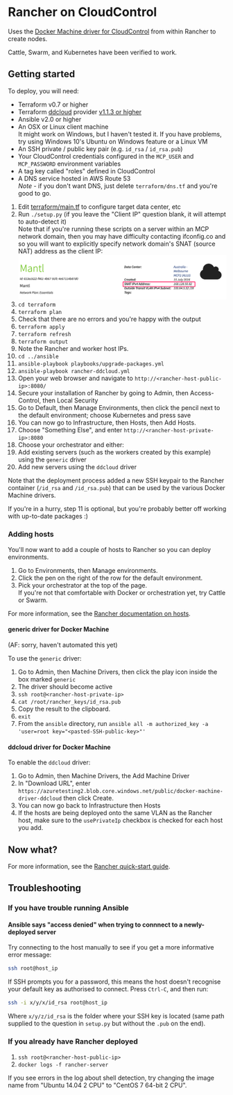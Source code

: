 # Rancher on CloudControl

Uses the [Docker Machine driver for CloudControl](https://github.com/DimensionDataResearch/docker-machine-driver-ddcloud) from within Rancher to create nodes.

Cattle, Swarm, and Kubernetes have been verified to work.

## Getting started

To deploy, you will need:

* Terraform v0.7 or higher
* Terraform [ddcloud](https://github.com/DimensionDataResearch/dd-cloud-compute-terraform) provider [v1.1.3 or higher](https://github.com/DimensionDataResearch/dd-cloud-compute-terraform/releases/)
* Ansible v2.0 or higher
* An OSX or Linux client machine  
It might work on Windows, but I haven't tested it. If you have problems, try using Windows 10's Ubuntu on Windows feature or a Linux VM
* An SSH private / public key pair (e.g. `id_rsa` / `id_rsa.pub`)
* Your CloudControl credentials configured in the `MCP_USER` and `MCP_PASSWORD` environment variables
* A tag key called "roles" defined in CloudControl
* A DNS service hosted in AWS Route 53   
*Note* - if you don't want DNS, just delete `terraform/dns.tf` and you're good to go. 

1. Edit [terraform/main.tf](terraform/main.tf) to configure target data center, etc
2. Run `./setup.py` (if you leave the "Client IP" question blank, it will attempt to auto-detect it)  
Note that if you're running these scripts on a server within an MCP network domain, then you may have difficulty contacting ifconfig.co and so you will want to explicitly specify network domain's SNAT (source NAT) address as the client IP:  
![S/NAT IP](docs/images/SNAT.png)
3. `cd terraform`
4. `terraform plan`
5. Check that there are no errors and you're happy with the output
6. `terraform apply`
7. `terraform refresh`
8. `terraform output`
9. Note the Rancher and worker host IPs.
10. `cd ../ansible`
11. `ansible-playbook playbooks/upgrade-packages.yml`
12. `ansible-playbook rancher-ddcloud.yml`
13. Open your web browser and navigate to `http://<rancher-host-public-ip>:8080/`
14. Secure your installation of Rancher by going to Admin, then Access-Control, then Local Security
15. Go to Default, then Manage Environments, then click the pencil next to the default environment; choose Kubernetes and press save
15. You can now go to Infrastructure, then Hosts, then Add Hosts.
16. Choose "Something Else", and enter `http://<rancher-host-private-ip>:8080`
17. Choose your orchestrator and either:
  1. Add existing servers (such as the workers created by this example) using the `generic` driver
  2. Add new servers using the `ddcloud` driver

Note that the deployment process added a new SSH keypair to the Rancher container (`/id_rsa` and `/id_rsa.pub`) that can be used by the various Docker Machine drivers.

If you're in a hurry, step 11 is optional, but you're probably better off working with up-to-date packages :)

### Adding hosts

You'll now want to add a couple of hosts to Rancher so you can deploy environments.

1. Go to Environments, then Manage environments.
2. Click the pen on the right of the row for the default environment.
3. Pick your orchestrator at the top of the page.  
If you're not that comfortable with Docker or orchestration yet, try Cattle or Swarm.

For more information, see the [Rancher documentation on hosts](http://docs.rancher.com/rancher/v1.2/en/hosts/).

#### generic driver for Docker Machine

(AF: sorry, haven't automated this yet)

To use the `generic` driver:

1. Go to Admin, then Machine Drivers, then click the play icon inside the box marked `generic`
2. The driver should become active
3. `ssh root@<rancher-host-private-ip>`
4. `cat /root/rancher_keys/id_rsa.pub`
5. Copy the result to the clipboard.
6. `exit`
7. From the `ansible` directory, run `ansible all -m authorized_key -a 'user=root key="<pasted-SSH-public-key>"'`

#### ddcloud driver for Docker Machine

To enable the `ddcloud` driver:

1. Go to Admin, then Machine Drivers, the Add Machine Driver
2. In "Download URL", enter `https://azuretesting2.blob.core.windows.net/public/docker-machine-driver-ddcloud` then click Create.
3. You can now go back to Infrastructure then Hosts
4. If the hosts are being deployed onto the same VLAN as the Rancher host, make sure to the `usePrivateIp` checkbox is checked for each host you add.

## Now what?

For more information, see the [Rancher quick-start guide](http://docs.rancher.com/rancher/v1.2/en/quick-start-guide/#create-a-container-through-ui).

## Troubleshooting

### If you have trouble running Ansible

#### Ansible says "access denied" when trying to connnect to a newly-deployed server

Try connecting to the host manually to see if you get a more informative error message:

```bash
ssh root@host_ip
```

If SSH prompts you for a password, this means the host doesn't recognise your default key as authorised to connect.
Press `Ctrl-C`, and then run:

```bash
ssh -i x/y/x/id_rsa root@host_ip
```

Where `x/y/z/id_rsa` is the folder where your SSH key is located (same path supplied to the question in `setup.py` but without the `.pub` on the end).

### If you already have Rancher deployed

1. `ssh root@<rancher-host-public-ip>`
2. `docker logs -f rancher-server`

If you see errors in the log about shell detection, try changing the image name from "Ubuntu 14.04 2 CPU" to "CentOS 7 64-bit 2 CPU".
